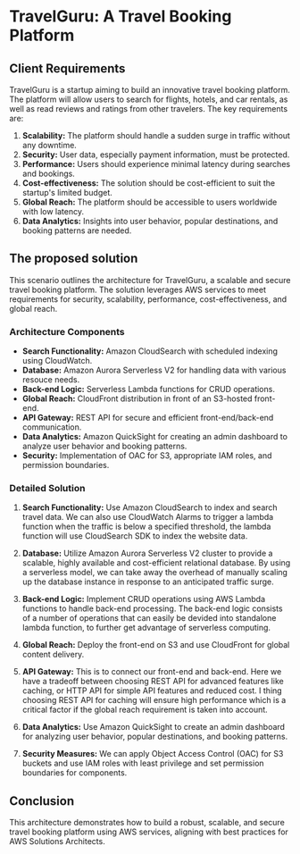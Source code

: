 # TravelGuru: A Travel Booking Platform

## Client Requirements
TravelGuru is a startup aiming to build an innovative travel booking platform. The platform will allow users to search for flights, hotels, and car rentals, as well as read reviews and ratings from other travelers. The key requirements are:
1. **Scalability:** The platform should handle a sudden surge in traffic without any downtime.
2. **Security:** User data, especially payment information, must be protected.
3. **Performance:** Users should experience minimal latency during searches and bookings.
4. **Cost-effectiveness:** The solution should be cost-efficient to suit the startup's limited budget.
5. **Global Reach:** The platform should be accessible to users worldwide with low latency.
6. **Data Analytics:** Insights into user behavior, popular destinations, and booking patterns are needed.

## The proposed solution
This scenario outlines the architecture for TravelGuru, a scalable and secure travel booking platform. The solution leverages AWS services to meet requirements for security, scalability, performance, cost-effectiveness, and global reach.

### Architecture Components
- **Search Functionality:** Amazon CloudSearch with scheduled indexing using CloudWatch.
- **Database:** Amazon Aurora Serverless V2 for handling data with various resouce needs.
- **Back-end Logic:** Serverless Lambda functions for CRUD operations.
- **Global Reach:** CloudFront distribution in front of an S3-hosted front-end.
- **API Gateway:** REST API for secure and efficient front-end/back-end communication.
- **Data Analytics:** Amazon QuickSight for creating an admin dashboard to analyze user behavior and booking patterns.
- **Security:** Implementation of OAC for S3, appropriate IAM roles, and permission boundaries.

### Detailed Solution
1. **Search Functionality:** 
Use Amazon CloudSearch to index and search travel data. We can also use CloudWatch Alarms to trigger a lambda function when the traffic is below a specified threshold, the lambda function will use CloudSearch SDK to index the website data.

2. **Database:** 
Utilize Amazon Aurora Serverless V2 cluster to provide a scalable, highly available and cost-efficient relational database. By using a serverless model, we can take away the overhead of manually scaling up the database instance in response to an anticipated traffic surge.

3. **Back-end Logic:** 
Implement CRUD operations using AWS Lambda functions to handle back-end processing. The back-end logic consists of a number of operations that can easily be devided into standalone lambda function, to further get advantage of serverless computing.

4. **Global Reach:** 
Deploy the front-end on S3 and use CloudFront for global content delivery.

5. **API Gateway:** 
This is to connect our front-end and back-end. Here we have a tradeoff between choosing REST API for advanced features like caching, or HTTP API for simple API features and reduced cost. I thing choosing REST API for caching will ensure high performance which is a critical factor if the global reach requirement is taken into account.

6. **Data Analytics:** 
Use Amazon QuickSight to create an admin dashboard for analyzing user behavior, popular destinations, and booking patterns.

7. **Security Measures:** 
We can apply Object Access Control (OAC) for S3 buckets and use IAM roles with least privilege and set permission boundaries for components.

## Conclusion
This architecture demonstrates how to build a robust, scalable, and secure travel booking platform using AWS services, aligning with best practices for AWS Solutions Architects.
